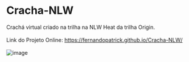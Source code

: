# Cracha-NLW
Crachá virtual criado na trilha na NLW Heat da trilha Origin.
<br><br>
Link do Projeto Online: https://fernandopatrick.github.io/Cracha-NLW/
<br><br>
![image](https://user-images.githubusercontent.com/78447989/174501817-8c8ca701-b822-4a6a-8979-b8f6095c8881.png)


